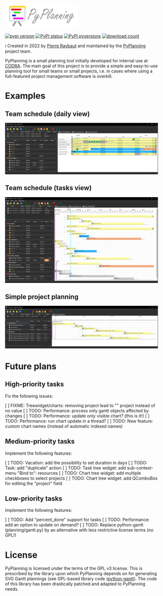![PyPlanning](https://raw.githubusercontent.com/Codra-Ingenierie-Informatique/PyPlanning/master/planning/data/planning.png)

[![pypi version](https://img.shields.io/pypi/v/PyPlanning.svg)](https://pypi.org/project/PyPlanning/)
[![PyPI status](https://img.shields.io/pypi/status/PyPlanning.svg)](https://github.com/Codra-Ingenierie-Informatique/PyPlanning/)
[![PyPI pyversions](https://img.shields.io/pypi/pyversions/PyPlanning.svg)](https://pypi.python.org/pypi/PyPlanning/)
[![download count](https://img.shields.io/conda/dn/conda-forge/PyPlanning.svg)](https://www.anaconda.com/download/)

ℹ️ Created in 2022 by [Pierre Raybaut](https://github.com/PierreRaybaut) and maintained by the [PyPlanning](https://github.com/Codra-Ingenierie-Informatique/PyPlanning) project team.

PyPlanning is a small planning tool initially developed for internal use at [CODRA](https://codra.net/). The main goal of this project is to provide a simple and easy-to-use planning tool for small teams or small projects, i.e. in cases where using a full-featured project management software is overkill.

# Examples

## Team schedule (daily view)

![Team schedule](https://raw.githubusercontent.com/Codra-Ingenierie-Informatique/PyPlanning/master/doc/images/shots/team_schedule-daily.png)

## Team schedule (tasks view)

![Team schedule / Tasks](https://raw.githubusercontent.com/Codra-Ingenierie-Informatique/PyPlanning/master/doc/images/shots/team_schedule-tasks.png)

## Simple project planning

![Simple project planning](https://raw.githubusercontent.com/Codra-Ingenierie-Informatique/PyPlanning/master/doc/images/shots/project_planning.png)

# Future plans

## High-priority tasks

Fix the following issues:

[ ] FIXME: Treewidget/charts: removing project lead to "" project instead of no value
[ ] TODO: Performance: process only gantt objects affected by changes
[ ] TODO: Performance: update only visible chart? (this is it!)
[ ] TODO: Performance: run chart update in a thread?
[ ] TODO: New feature: custom chart names (instead of automatic indexed names)

## Medium-priority tasks

Implement the following features:

[ ] TODO: Vacation: add the possibility to set duration in days
[ ] TODO: Task: add "duplicate" action
[ ] TODO: Task tree widget: add sub-context-menu "Bind to": resources
[ ] TODO: Chart tree widget: add multiple checkboxes to select projects
[ ] TODO: Chart tree widget: add QComboBox for editing the "project" field

## Low-priority tasks

Implement the following features:

[ ] TODO: Add "percent_done" support for tasks
[ ] TODO: Performance: add an option to update on demand?
[ ] TODO: Replace python-gantt (planning/gantt.py) by an alternative with less
    restrictive license terms (no GPL!)

# License

PyPlanning is licensed under the terms of the GPL v3 license. This is prescribed by
the library upon which PyPlanning depends on for generating SVG Gantt plannings
(see GPL-based library code ([python-gantt](https://pypi.org/project/python-gantt/)).
The code of this library has been drastically patched and adapted to PyPlanning needs.
